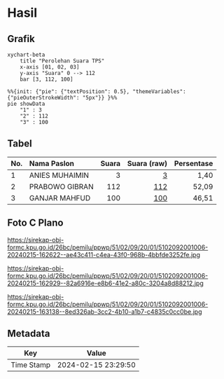 # Hasil

## Grafik

```mermaid
xychart-beta
    title "Perolehan Suara TPS"
    x-axis [01, 02, 03]
    y-axis "Suara" 0 --> 112
    bar [3, 112, 100]
```

```mermaid
%%{init: {"pie": {"textPosition": 0.5}, "themeVariables": {"pieOuterStrokeWidth": "5px"}} }%%
pie showData
    "1" : 3
    "2" : 112
    "3" : 100
```

## Tabel

| No. | Nama Paslon    | Suara | Suara (raw) | Persentase |
|:--- |:-------------- | -----:| -----------:| ----------:|
| 1   | ANIES MUHAIMIN | 3     | [3][p-1]    | 1,40       |
| 2   | PRABOWO GIBRAN | 112   | [112][p-2]  | 52,09      |
| 3   | GANJAR MAHFUD  | 100   | [100][p-3]  | 46,51      |


[p-1]: https://github.com/gigit-pemilu/pemilu-2024-51-bali/blob/main/pilpres/hitung-suara/sub/51-bali/sub/02-tabanan/sub/09-baturiti/sub/2001-perean/sub/006-tps/sub/paslon-1.txt
[p-2]: https://github.com/gigit-pemilu/pemilu-2024-51-bali/blob/main/pilpres/hitung-suara/sub/51-bali/sub/02-tabanan/sub/09-baturiti/sub/2001-perean/sub/006-tps/sub/paslon-2.txt
[p-3]: https://github.com/gigit-pemilu/pemilu-2024-51-bali/blob/main/pilpres/hitung-suara/sub/51-bali/sub/02-tabanan/sub/09-baturiti/sub/2001-perean/sub/006-tps/sub/paslon-3.txt

## Foto C Plano

https://sirekap-obj-formc.kpu.go.id/26bc/pemilu/ppwp/51/02/09/20/01/5102092001006-20240215-162622--ae43c411-c4ea-43f0-968b-4bbfde3252fe.jpg

https://sirekap-obj-formc.kpu.go.id/26bc/pemilu/ppwp/51/02/09/20/01/5102092001006-20240215-162929--82a6916e-e8b6-41e2-a80c-3204a8d88212.jpg

https://sirekap-obj-formc.kpu.go.id/26bc/pemilu/ppwp/51/02/09/20/01/5102092001006-20240215-163138--8ed326ab-3cc2-4b10-a1b7-c4835c0cc0be.jpg


## Metadata

| Key        | Value               |
| ---------- | ------------------- |
| Time Stamp | 2024-02-15 23:29:50 |



